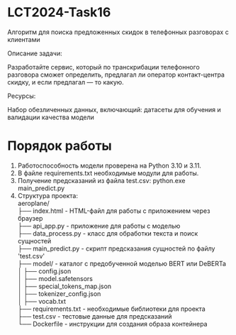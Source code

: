 # LCT2024-Task16 
Алгоритм для поиска предложенных скидок в телефонных разговорах с клиентами

Описание задачи: 

Разработайте сервис, который по транскрибации телефонного разговора сможет определить, предлагал ли оператор контакт-центра скидку, и если предлагал — то какую.

Ресурсы: 

Набор обезличенных данных, включающий: датасеты для обучения и валидации качества модели

# Порядок работы

1. Работоспособность модели проверена на Python 3.10 и 3.11.  
2. В файле requirements.txt необходимые модули для работы.  
3. Получение предсказаний из файла test.csv: python.exe main_predict.py  
4. Структура проекта:  
aeroplane/  
├── index.html       - HTML-файл для работы с приложением через браузер  
├── api_app.py       - приложение для работы с моделью  
├── data_process.py  - класс для обработки текста и поиск сущностей  
├── main_predict.py  - скрипт предсказания сущностей по файлу 'test.csv'  
├── model/           - каталог с предобученной моделью BERT или DeBERTa  
│       ├── config.json  
│       ├── model.safetensors  
│       ├── special_tokens_map.json  
│       ├── tokenizer_config.json  
│       ├── vocab.txt  
├── requirements.txt - необходимые библиотеки для проекта  
├── test.csv         - тестовые данные для предсказаний  
└── Dockerfile       - инструкции для создания образа контейнера  

